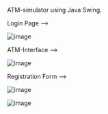 ATM-simulator using Java Swing.  

Login Page -->  

![image](https://github.com/Pratikparvat/ATM-Simulator-in-Java/assets/88870146/ed0c76a5-b60d-481d-a9b4-0eba623bf835)  

ATM-Interface -->  

![image](https://github.com/Pratikparvat/ATM-Simulator-in-Java/assets/88870146/16642a39-fc17-4fa6-a381-ad741714e383)  

Registration Form -->  

![image](https://github.com/Pratikparvat/ATM-Simulator-in-Java/assets/88870146/e1b72031-cdb1-4987-8449-dc9f7ffaffb3)  

![image](https://github.com/Pratikparvat/ATM-Simulator-in-Java/assets/88870146/5a73b84b-2bd0-4e5c-874a-b6cb5b272a19)



